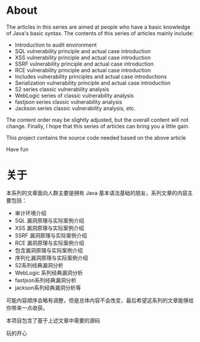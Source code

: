 # About
The articles in this series are aimed at people who have a basic knowledge of Java's basic syntax. The contents of this series of articles mainly include:

* Introduction to audit environment
* SQL vulnerability principle and actual case introduction
* XSS vulnerability principle and actual case introduction
* SSRF vulnerability principle and actual case introduction
* RCE vulnerability principle and actual case introduction
* Includes vulnerability principles and actual case introductions
* Serialization vulnerability principle and actual case introduction
* S2 series classic vulnerability analysis
* WebLogic series of classic vulnerability analysis
* fastjson series classic vulnerability analysis
* Jackson series classic vulnerability analysis, etc.

The content order may be slightly adjusted, but the overall content will not change. Finally, I hope that this series of articles can bring you a little gain.

This project contains the source code needed based on the above article

Have fun


# 关于
本系列的文章面向人群主要是拥有 Java 基本语法基础的朋友，系列文章的内容主要包括：

* 审计环境介绍
* SQL 漏洞原理与实际案例介绍
* XSS 漏洞原理与实际案例介绍
* SSRF 漏洞原理与实际案例介绍
* RCE 漏洞原理与实际案例介绍
* 包含漏洞原理与实际案例介绍
* 序列化漏洞原理与实际案例介绍
* S2系列经典漏洞分析
* WebLogic 系列经典漏洞分析
* fastjson系列经典漏洞分析
* jackson系列经典漏洞分析等

可能内容顺序会略有调整，但是总体内容不会改变，最后希望这系列的文章能够给你带来一点收获。

本项目包含了基于上述文章中需要的源码

玩的开心


